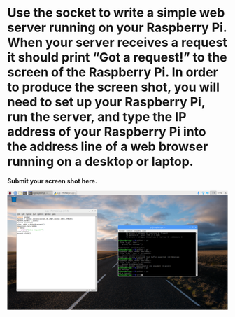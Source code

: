 # Use the socket to write a simple web server running on your Raspberry Pi. When your server receives a request it should print “Got a request!” to the screen of the Raspberry Pi. In order to produce the screen shot, you will need to set up your Raspberry Pi, run the server, and type the IP address of your Raspberry Pi into the address line of a web browser running on a desktop or laptop.

**Submit your screen shot here.**

![alt text](2.png)
